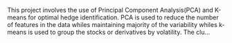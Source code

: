 This project involves the use of Principal Component Analysis(PCA) and K-means for optimal hedge identification. PCA is used to reduce the number of features in the data whiles maintaining majority of the variability whiles k-means is used to group the stocks or derivatives by volatility. The clu…
